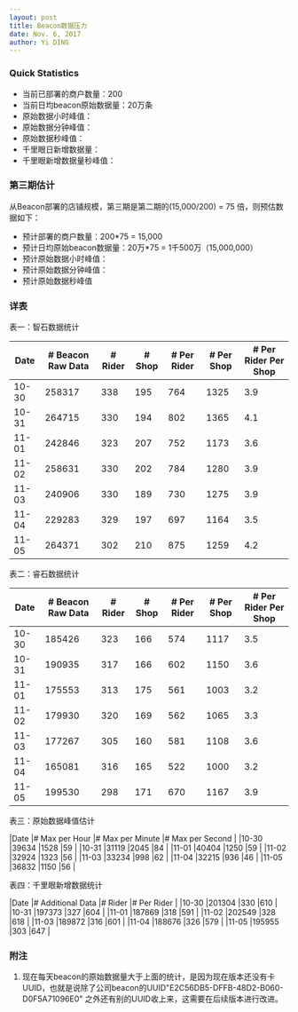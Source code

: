 ```yaml
--- 
layout: post
title: Beacon数据压力
date: Nov. 6, 2017
author: Yi DING
---
```


[comment]: # (统计并预估Beacon的数据压力)

### Quick Statistics
* 当前已部署的商户数量：200
* 当前日均beacon原始数据量：20万条
* 原始数据小时峰值：
* 原始数据分钟峰值：
* 原始数据秒峰值：
* 千里眼日新增数据量：
* 千里眼新增数据量秒峰值：

### 第三期估计
从Beacon部署的店铺规模，第三期是第二期的(15,000/200) = 75 倍，则预估数据如下：
* 预计部署的商户数量：200*75 = 15,000
* 预计日均原始beacon数据量：20万*75 = 1千500万（15,000,000）
* 预计原始数据小时峰值：
* 预计原始数据分钟峰值：
* 预计原始数据秒峰值


### 详表
表一：智石数据统计

|Date   |# Beacon Raw Data  |# Rider    |# Shop | # Per Rider   |# Per Shop |# Per Rider Per Shop   |
|---    |---                |---        |---    |---            |---        |---                    |
|10-30  |258317             |338        |195    |764            |1325       |3.9                    |
|10-31  |264715             |330        |194    |802            |1365       |4.1                    |
|11-01  |242846             |323        |207    |752            |1173       |3.6                    |
|11-02  |258631             |330        |202    |784            |1280       |3.9                    |
|11-03  |240906             |330        |189    |730            |1275       |3.9                    |
|11-04  |229283             |329        |197    |697            |1164       |3.5                    |       
|11-05  |264371             |302        |210    |875            |1259       |4.2                    |

表二：睿石数据统计

|Date   |# Beacon Raw Data  |# Rider    |# Shop | # Per Rider   |# Per Shop |# Per Rider Per Shop   |
|---    |---                |---        |---    |---            |---        |---                    |
|10-30  |185426             |323        |166    |574            |1117       |3.5                    |
|10-31  |190935             |317        |166    |602            |1150       |3.6                    |
|11-01  |175553             |313        |175    |561            |1003       |3.2                    |
|11-02  |179930             |320        |169    |562            |1065       |3.3                    |
|11-03  |177267             |305        |160    |581            |1108       |3.6                    |
|11-04  |165081             |316        |165    |522            |1000       |3.2                    |
|11-05  |199530             |298        |171    |670            |1167       |3.9                    |


表三：原始数据峰值估计

|Date   |# Max per Hour |# Max per Minute   |# Max per Second   |
|10-30  |39634          |1528               |59                 |
|10-31  |31119          |2045               |84                 |
|11-01  |40404          |1250               |59                 |
|11-02  |32924          |1323               |56                 |
|11-03  |33234          |998                |62                 |
|11-04  |32215          |936                |46                 |
|11-05  |36832          |1150               |56                 |

表四：千里眼新增数据统计

|Date   |# Additional Data  |# Rider    |# Per Rider    |
|10-30  |201304             |330        |610            |
|10-31  |197373             |327        |604            |
|11-01  |187869             |318        |591            |
|11-02  |202549             |328        |618            |
|11-03  |189872             |316        |601            |
|11-04  |188676             |326        |579            |
|11-05  |195955             |303        |647            |



### 附注
1. 现在每天beacon的原始数据量大于上面的统计，是因为现在版本还没有卡UUID，也就是说除了公司beacon的UUID"E2C56DB5-DFFB-48D2-B060-D0F5A71096E0" 之外还有别的UUID收上来，这需要在后续版本进行改进。
